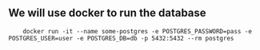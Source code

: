 ## We will use docker to run the database
        docker run -it --name some-postgres -e POSTGRES_PASSWORD=pass -e POSTGRES_USER=user -e POSTGRES_DB=db -p 5432:5432 --rm postgres